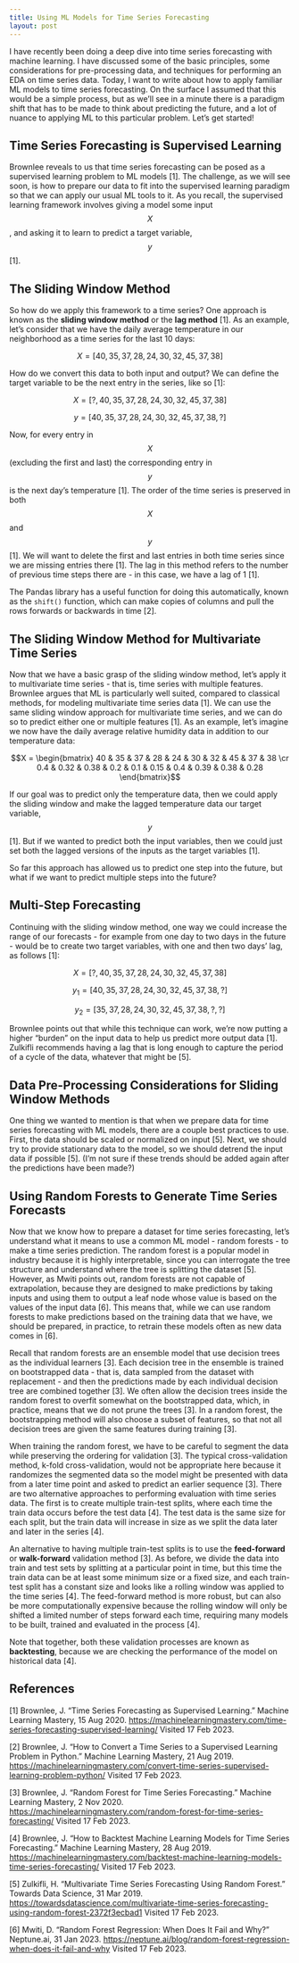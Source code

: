 ```yaml
---
title: Using ML Models for Time Series Forecasting 
layout: post
---
```


I have recently been doing a deep dive into time series forecasting with machine learning. I have discussed some of the basic principles, some considerations for pre-processing data, and techniques for performing an EDA on time series data. Today, I want to write about how to apply familiar ML models to time series forecasting. On the surface I assumed that this would be a simple process, but as we’ll see in a minute there is a paradigm shift that has to be made to think about predicting the future, and a lot of nuance to applying ML to this particular problem. Let’s get started!

## Time Series Forecasting is Supervised Learning

Brownlee reveals to us that time series forecasting can be posed as a supervised learning problem to ML models [1]. The challenge, as we will see soon, is how to prepare our data to fit into the supervised learning paradigm so that we can apply our usual ML tools to it. As you recall, the supervised learning framework involves giving a model some input $$X$$, and asking it to learn to predict a target variable, $$y$$ [1]. 

## The Sliding Window Method

So how do we apply this framework to a time series? One approach is known as the **sliding window method** or the **lag method** [1]. As an example, let’s consider that we have the daily average temperature in our neighborhood as a time series for the last 10 days: 

$$X = [40, 35, 37, 28, 24, 30, 32, 45, 37, 38]$$

How do we convert this data to both input and output? We can define the target variable to be the next entry in the series, like so [1]: 

$$X = [?, 40, 35, 37, 28, 24, 30, 32, 45, 37, 38]$$  

$$y = [40, 35, 37, 28, 24, 30, 32, 45, 37, 38, ?]$$

Now, for every entry in $$X$$ (excluding the first and last) the corresponding entry in $$y$$ is the next day’s temperature [1]. The order of the time series is preserved in both $$X$$ and $$y$$ [1]. We will want to delete the first and last entries in both time series since we are missing entries there [1]. The lag in this method refers to the number of previous time steps there are - in this case, we have a lag of 1 [1]. 

The Pandas library has a useful function for doing this automatically, known as the ```shift()``` function, which can make copies of columns and pull the rows forwards or backwards in time [2]. 

## The Sliding Window Method for Multivariate Time Series

Now that we have a basic grasp of the sliding window method, let’s apply it to multivariate time series - that is, time series with multiple features. Brownlee argues that ML is particularly well suited, compared to classical methods, for modeling multivariate time series data [1]. We can use the same sliding window approach for multivariate time series, and we can do so to predict either one or multiple features [1]. As an example, let’s imagine we now have the daily average relative humidity data in addition to our temperature data: 

$$X = \begin{bmatrix}  40 & 35 & 37 & 28 & 24 & 30 & 32 & 45 & 37 & 38 \cr 0.4 & 0.32 & 0.38 & 0.2 & 0.1 & 0.15 & 0.4 & 0.39 & 0.38 & 0.28 \end{bmatrix}$$

If our goal was to predict only the temperature data, then we could apply the sliding window and make the lagged temperature data our target variable, $$y$$ [1]. But if we wanted to predict both the input variables, then we could just set both the lagged versions of the inputs as the target variables [1]. 

So far this approach has allowed us to predict one step into the future, but what if we want to predict multiple steps into the future? 

## Multi-Step Forecasting

Continuing with the sliding window method, one way we could increase the range of our forecasts - for example from one day to two days in the future - would be to create two target variables, with one and then two days’ lag, as follows [1]: 

$$X = [?, 40, 35, 37, 28, 24, 30, 32, 45, 37, 38]$$  

$$y_1 = [40, 35, 37, 28, 24, 30, 32, 45, 37, 38, ?]$$

$$y_2 = [35, 37, 28, 24, 30, 32, 45, 37, 38, ?, ?]$$

Brownlee points out that while this technique can work, we’re now putting a higher “burden” on the input data to help us predict more output data [1]. Zulkifli recommends having a lag that is long enough to capture the period of a cycle of the data, whatever that might be [5]. 

## Data Pre-Processing Considerations for Sliding Window Methods

One thing we wanted to mention is that when we prepare data for time series forecasting with ML models, there are a couple best practices to use. First, the data should be scaled or normalized on input [5]. Next, we should try to provide stationary data to the model, so we should detrend the input data if possible [5]. (I’m not sure if these trends should be added again after the predictions have been made?)

## Using Random Forests to Generate Time Series Forecasts

Now that we know how to prepare a dataset for time series forecasting, let’s understand what it means to use a common ML model - random forests - to make a time series prediction. The random forest is a popular model in industry because it is highly interpretable, since you can interrogate the tree structure and understand where the tree is splitting the dataset [5]. However, as Mwiti points out, random forests are not capable of extrapolation, because they are designed to make predictions by taking inputs and using them to output a leaf node whose value is based on the values of the input data [6]. This means that, while we can use random forests to make predictions based on the training data that we have, we should be prepared, in practice, to retrain these models often as new data comes in [6]. 

Recall that random forests are an ensemble model that use decision trees as the individual learners [3]. Each decision tree in the ensemble is trained on bootstrapped data - that is, data sampled from the dataset with replacement - and then the predictions made by each individual decision tree are combined together [3]. We often allow the decision trees inside the random forest to overfit somewhat on the bootstrapped data, which, in practice, means that we do not prune the trees [3]. In a random forest, the bootstrapping method will also choose a subset of features, so that not all decision trees are given the same features during training [3]. 

When training the random forest, we have to be careful to segment the data while preserving the ordering for validation [3]. The typical cross-validation method, k-fold cross-validation, would not be appropriate here because it randomizes the segmented data so the model might be presented with data from a later time point and asked to predict an earlier sequence [3]. There are two alternative approaches to performing evaluation with time series data. The first is to create multiple train-test splits, where each time the train data occurs before the test data [4]. The test data is the same size for each split, but the train data will increase in size as we split the data later and later in the series [4]. 

An alternative to having multiple train-test splits is to use the **feed-forward** or **walk-forward** validation method [3]. As before, we divide the data into train and test sets by splitting at a particular point in time, but this time the train data can be at least some minimum size or a fixed size, and each train-test split has a constant size and looks like a rolling window was applied to the time series [4]. The feed-forward method is more robust, but can also be more computationally expensive because the rolling window will only be shifted a limited number of steps forward each time, requiring many models to be built, trained and evaluated in the process [4]. 

Note that together, both these validation processes are known as **backtesting**, because we are checking the performance of the model on historical data [4]. 

## References

[1] Brownlee, J. “Time Series Forecasting as Supervised Learning.” Machine Learning Mastery, 15 Aug 2020. <https://machinelearningmastery.com/time-series-forecasting-supervised-learning/> Visited 17 Feb 2023. 

[2] Brownlee, J. “How to Convert a Time Series to a Supervised Learning Problem in Python.” Machine Learning Mastery, 21 Aug 2019. <https://machinelearningmastery.com/convert-time-series-supervised-learning-problem-python/> Visited 17 Feb 2023. 

[3] Brownlee, J. “Random Forest for Time Series Forecasting.” Machine Learning Mastery, 2 Nov 2020. <https://machinelearningmastery.com/random-forest-for-time-series-forecasting/> Visited 17 Feb 2023. 

[4] Brownlee, J. “How to Backtest Machine Learning Models for Time Series Forecasting.” Machine Learning Mastery, 28 Aug 2019. <https://machinelearningmastery.com/backtest-machine-learning-models-time-series-forecasting/> Visited 17 Feb 2023. 

[5] Zulkifli, H. “Multivariate Time Series Forecasting Using Random Forest.” Towards Data Science, 31 Mar 2019. <https://towardsdatascience.com/multivariate-time-series-forecasting-using-random-forest-2372f3ecbad1> Visited 17 Feb 2023. 

[6] Mwiti, D. “Random Forest Regression: When Does It Fail and Why?” Neptune.ai, 31 Jan 2023. <https://neptune.ai/blog/random-forest-regression-when-does-it-fail-and-why> Visited 17 Feb 2023. 
